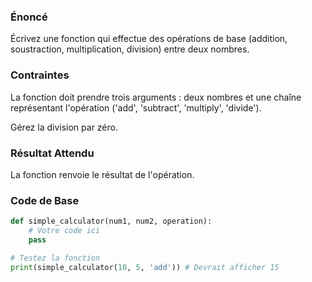 ### Énoncé

Écrivez une fonction qui effectue des opérations de base (addition, soustraction, multiplication, division) entre deux nombres.

### Contraintes

La fonction doit prendre trois arguments : deux nombres et une chaîne représentant l'opération ('add', 'subtract', 'multiply', 'divide').

Gérez la division par zéro.

### Résultat Attendu

La fonction renvoie le résultat de l'opération.

### Code de Base

```python
def simple_calculator(num1, num2, operation):
    # Votre code ici
    pass

# Testez la fonction
print(simple_calculator(10, 5, 'add')) # Devrait afficher 15
```